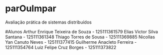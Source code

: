 # parOuImpar
Avaliação prática de sistemas distribuídos

#Alunos
Arthur Enrique Teixeira de Souza - 125111361579
Elias Victor Silva Santana - 125111361348
Thiago Torres de Sousa - 125111369885
Nicollas Yan Canuto Neves - 125111377415
Guilherme Anacleto Ferreira - 125111354764
Luiz Felipe Cruz Borges - 125111373822
